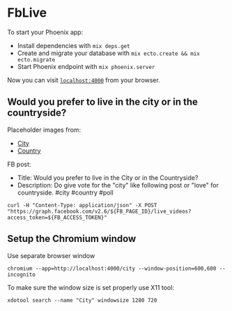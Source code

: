 # FbLive

To start your Phoenix app:

  * Install dependencies with `mix deps.get`
  * Create and migrate your database with `mix ecto.create && mix ecto.migrate`
  * Start Phoenix endpoint with `mix phoenix.server`

Now you can visit [`localhost:4000`](http://localhost:4000) from your browser.

## Would you prefer to live in the city or in the countryside?

Placeholder images from:

  - [City](https://pixabay.com/en/hong-kong-china-night-cityscape-1081704/)
  - [Country](https://pixabay.com/en/squantz-pond-connecticut-landscape-209864/)

FB post:
 - Title:  Would you prefer to live in the City or in the Countryside?
 - Description: Do give vote for the "city" like following post or "love" for countryside. #city #country #poll

```
curl -H "Content-Type: application/json" -X POST  "https://graph.facebook.com/v2.6/${FB_PAGE_ID}/live_videos?access_token=${FB_ACCESS_TOKEN}"
```

## Setup the Chromium window

Use separate browser window

```chromium --app=http://localhost:4000/city --window-position=600,600 --incognito```

To make sure the window size is set properly use X11 tool:

```xdotool search --name "City" windowsize 1280 720```
